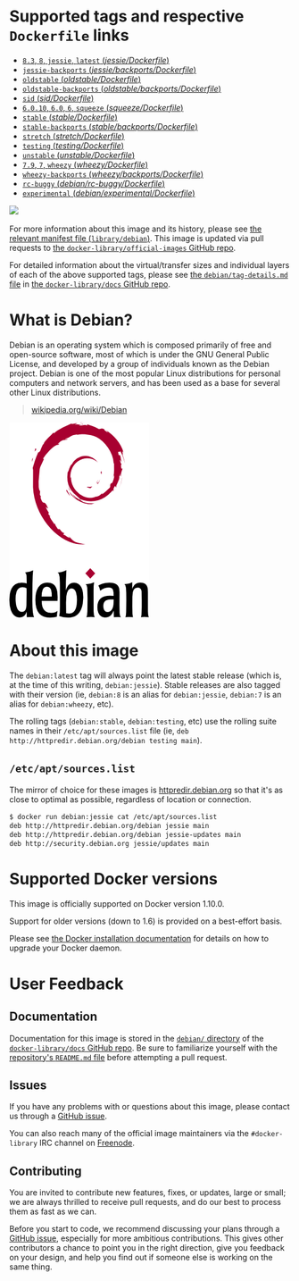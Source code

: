 # Supported tags and respective `Dockerfile` links

-	[`8.3`, `8`, `jessie`, `latest` (*jessie/Dockerfile*)](https://github.com/tianon/docker-brew-debian/blob/0a2d20ca8e26f7bf6a5cc3ce2727eb6cc1894ef9/jessie/Dockerfile)
-	[`jessie-backports` (*jessie/backports/Dockerfile*)](https://github.com/tianon/docker-brew-debian/blob/0a2d20ca8e26f7bf6a5cc3ce2727eb6cc1894ef9/jessie/backports/Dockerfile)
-	[`oldstable` (*oldstable/Dockerfile*)](https://github.com/tianon/docker-brew-debian/blob/0a2d20ca8e26f7bf6a5cc3ce2727eb6cc1894ef9/oldstable/Dockerfile)
-	[`oldstable-backports` (*oldstable/backports/Dockerfile*)](https://github.com/tianon/docker-brew-debian/blob/0a2d20ca8e26f7bf6a5cc3ce2727eb6cc1894ef9/oldstable/backports/Dockerfile)
-	[`sid` (*sid/Dockerfile*)](https://github.com/tianon/docker-brew-debian/blob/0a2d20ca8e26f7bf6a5cc3ce2727eb6cc1894ef9/sid/Dockerfile)
-	[`6.0.10`, `6.0`, `6`, `squeeze` (*squeeze/Dockerfile*)](https://github.com/tianon/docker-brew-debian/blob/0a2d20ca8e26f7bf6a5cc3ce2727eb6cc1894ef9/squeeze/Dockerfile)
-	[`stable` (*stable/Dockerfile*)](https://github.com/tianon/docker-brew-debian/blob/0a2d20ca8e26f7bf6a5cc3ce2727eb6cc1894ef9/stable/Dockerfile)
-	[`stable-backports` (*stable/backports/Dockerfile*)](https://github.com/tianon/docker-brew-debian/blob/0a2d20ca8e26f7bf6a5cc3ce2727eb6cc1894ef9/stable/backports/Dockerfile)
-	[`stretch` (*stretch/Dockerfile*)](https://github.com/tianon/docker-brew-debian/blob/0a2d20ca8e26f7bf6a5cc3ce2727eb6cc1894ef9/stretch/Dockerfile)
-	[`testing` (*testing/Dockerfile*)](https://github.com/tianon/docker-brew-debian/blob/0a2d20ca8e26f7bf6a5cc3ce2727eb6cc1894ef9/testing/Dockerfile)
-	[`unstable` (*unstable/Dockerfile*)](https://github.com/tianon/docker-brew-debian/blob/0a2d20ca8e26f7bf6a5cc3ce2727eb6cc1894ef9/unstable/Dockerfile)
-	[`7.9`, `7`, `wheezy` (*wheezy/Dockerfile*)](https://github.com/tianon/docker-brew-debian/blob/0a2d20ca8e26f7bf6a5cc3ce2727eb6cc1894ef9/wheezy/Dockerfile)
-	[`wheezy-backports` (*wheezy/backports/Dockerfile*)](https://github.com/tianon/docker-brew-debian/blob/0a2d20ca8e26f7bf6a5cc3ce2727eb6cc1894ef9/wheezy/backports/Dockerfile)
-	[`rc-buggy` (*debian/rc-buggy/Dockerfile*)](https://github.com/tianon/dockerfiles/blob/22a998f815d55217afa0075411b810b8889ceac1/debian/rc-buggy/Dockerfile)
-	[`experimental` (*debian/experimental/Dockerfile*)](https://github.com/tianon/dockerfiles/blob/22a998f815d55217afa0075411b810b8889ceac1/debian/experimental/Dockerfile)

[![](https://badge.imagelayers.io/debian:latest.svg)](https://imagelayers.io/?images=debian:8.3,debian:jessie-backports,debian:oldstable,debian:oldstable-backports,debian:sid,debian:6.0.10,debian:stable,debian:stable-backports,debian:stretch,debian:testing,debian:unstable,debian:7.9,debian:wheezy-backports,debian:rc-buggy,debian:experimental)

For more information about this image and its history, please see [the relevant manifest file (`library/debian`)](https://github.com/docker-library/official-images/blob/master/library/debian). This image is updated via pull requests to [the `docker-library/official-images` GitHub repo](https://github.com/docker-library/official-images).

For detailed information about the virtual/transfer sizes and individual layers of each of the above supported tags, please see [the `debian/tag-details.md` file](https://github.com/docker-library/docs/blob/master/debian/tag-details.md) in [the `docker-library/docs` GitHub repo](https://github.com/docker-library/docs).

# What is Debian?

Debian is an operating system which is composed primarily of free and open-source software, most of which is under the GNU General Public License, and developed by a group of individuals known as the Debian project. Debian is one of the most popular Linux distributions for personal computers and network servers, and has been used as a base for several other Linux distributions.

> [wikipedia.org/wiki/Debian](https://en.wikipedia.org/wiki/Debian)

![logo](https://raw.githubusercontent.com/docker-library/docs/b449be7df57e9ed9086bb5821bfb5d6cdc5d67a4/debian/logo.png)

# About this image

The `debian:latest` tag will always point the latest stable release (which is, at the time of this writing, `debian:jessie`). Stable releases are also tagged with their version (ie, `debian:8` is an alias for `debian:jessie`, `debian:7` is an alias for `debian:wheezy`, etc).

The rolling tags (`debian:stable`, `debian:testing`, etc) use the rolling suite names in their `/etc/apt/sources.list` file (ie, `deb
http://httpredir.debian.org/debian testing main`).

## `/etc/apt/sources.list`

The mirror of choice for these images is [httpredir.debian.org](http://httpredir.debian.org) so that it's as close to optimal as possible, regardless of location or connection.

```console
$ docker run debian:jessie cat /etc/apt/sources.list
deb http://httpredir.debian.org/debian jessie main
deb http://httpredir.debian.org/debian jessie-updates main
deb http://security.debian.org jessie/updates main
```

# Supported Docker versions

This image is officially supported on Docker version 1.10.0.

Support for older versions (down to 1.6) is provided on a best-effort basis.

Please see [the Docker installation documentation](https://docs.docker.com/installation/) for details on how to upgrade your Docker daemon.

# User Feedback

## Documentation

Documentation for this image is stored in the [`debian/` directory](https://github.com/docker-library/docs/tree/master/debian) of the [`docker-library/docs` GitHub repo](https://github.com/docker-library/docs). Be sure to familiarize yourself with the [repository's `README.md` file](https://github.com/docker-library/docs/blob/master/README.md) before attempting a pull request.

## Issues

If you have any problems with or questions about this image, please contact us through a [GitHub issue](https://github.com/tianon/docker-brew-debian/issues).

You can also reach many of the official image maintainers via the `#docker-library` IRC channel on [Freenode](https://freenode.net).

## Contributing

You are invited to contribute new features, fixes, or updates, large or small; we are always thrilled to receive pull requests, and do our best to process them as fast as we can.

Before you start to code, we recommend discussing your plans through a [GitHub issue](https://github.com/tianon/docker-brew-debian/issues), especially for more ambitious contributions. This gives other contributors a chance to point you in the right direction, give you feedback on your design, and help you find out if someone else is working on the same thing.
